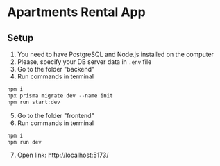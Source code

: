 # Apartments Rental App

## Setup

1. You need to have PostgreSQL and Node.js installed on the computer
2. Please, specify your DB server data in `.env` file
3. Go to the folder "backend"
4. Run commands in terminal
```javascript
npm i
npx prisma migrate dev --name init
npm run start:dev
```
5. Go to the folder "frontend"
6. Run commands in terminal
```javascript
npm i
npm run dev
```
7. Open link: http://localhost:5173/

